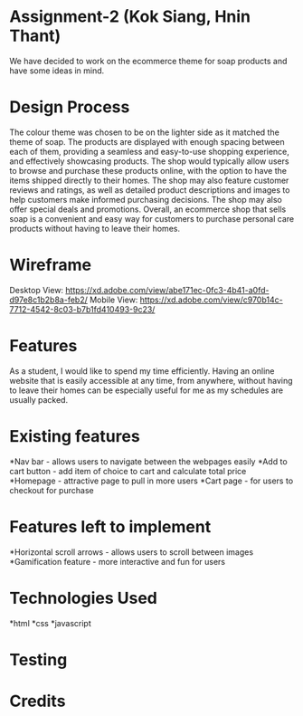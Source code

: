# Assignment-2 (Kok Siang, Hnin Thant)
We have decided to work on the ecommerce theme for soap products and have some ideas in mind. 

# Design Process
The colour theme was chosen to be on the lighter side as it matched the theme of soap. The products are displayed with enough spacing between each of them, providing a seamless and easy-to-use shopping experience, and effectively showcasing products. The shop would typically allow users to browse and purchase these products online, with the option to have the items shipped directly to their homes. 
The shop may also feature customer reviews and ratings, as well as detailed product descriptions and images to help customers make informed purchasing decisions. The shop may also offer special deals and promotions. Overall, an ecommerce shop that sells soap is a convenient and easy way for customers to purchase personal care products without having to leave their homes.

# Wireframe
Desktop View: https://xd.adobe.com/view/abe171ec-0fc3-4b41-a0fd-d97e8c1b2b8a-feb2/
Mobile View: https://xd.adobe.com/view/c970b14c-7712-4542-8c03-b7b1fd410493-9c23/

# Features
As a student, I would like to spend my time efficiently. Having an online website that is easily accessible at any time, from anywhere, without having to leave their homes can be especially useful for me as  my schedules are usually packed.

# Existing features
*Nav bar - allows users to navigate between the webpages easily
*Add to cart button -  add item of choice to cart and calculate total price
*Homepage - attractive page to pull in more users
*Cart page - for users to checkout for purchase

# Features left to implement
*Horizontal scroll arrows - allows users to scroll between images
*Gamification feature - more interactive and fun for users

# Technologies Used
*html
*css
*javascript

# Testing

# Credits

